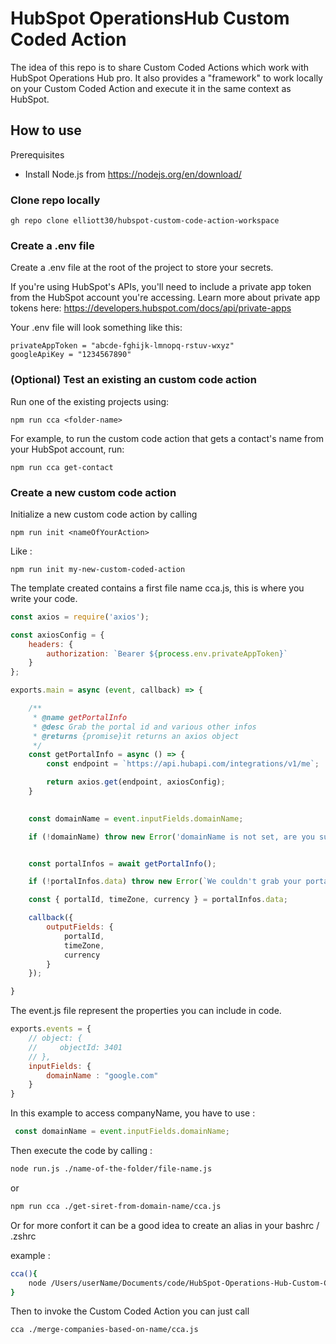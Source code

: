 # HubSpot OperationsHub Custom Coded Action


The idea of this repo is to share Custom Coded Actions which work with HubSpot Operations Hub pro. 
It also provides a "framework" to work locally on your Custom Coded Action and execute it in the same context as HubSpot. 



## How to use

Prerequisites
- Install Node.js from https://nodejs.org/en/download/

### Clone repo locally
```
gh repo clone elliott30/hubspot-custom-code-action-workspace
```
### Create a .env file

Create a .env file at the root of the project to store your secrets.

If you're using HubSpot's APIs, you'll need to include a private app token from the HubSpot account you're accessing. Learn more about private app tokens here: https://developers.hubspot.com/docs/api/private-apps

Your .env file will look something like this:
```
privateAppToken = "abcde-fghijk-lmnopq-rstuv-wxyz"
googleApiKey = "1234567890"
```

### (Optional) Test an existing an custom code action

Run one of the existing projects using:

```
npm run cca <folder-name>
```
For example, to run the custom code action that gets a contact's name from your HubSpot account, run:
```
npm run cca get-contact
```


### Create a new custom code action 


Initialize a new custom code action by calling 

```
npm run init <nameOfYourAction>
```

Like :

```
npm run init my-new-custom-coded-action
```

The template created contains a first file name cca.js, this is where you write your code. 



```JavaScript 
const axios = require('axios');

const axiosConfig = {
    headers: {
        authorization: `Bearer ${process.env.privateAppToken}`
    }
};

exports.main = async (event, callback) => {

    /**
     * @name getPortalInfo
     * @desc Grab the portal id and various other infos
     * @returns {promise}it returns an axios object
     */
    const getPortalInfo = async () => {
        const endpoint = `https://api.hubapi.com/integrations/v1/me`;

        return axios.get(endpoint, axiosConfig);
    }

    
    const domainName = event.inputFields.domainName;

    if (!domainName) throw new Error('domainName is not set, are you sure you put domainName in the "properties to include in code" ? ');


    const portalInfos = await getPortalInfo();

    if (!portalInfos.data) throw new Error(`We couldn't grab your portal infos`);

    const { portalId, timeZone, currency } = portalInfos.data;

    callback({
        outputFields: {
            portalId,
            timeZone,
            currency
        }
    });

}
```

The event.js file represent the properties you can include in code. 


```JavaScript
exports.events = {
    // object: {
    //     objectId: 3401
    // },
    inputFields: {
        domainName : "google.com"
    }
}
```

In this example to access companyName, you have to use : 

```JavaScript
 const domainName = event.inputFields.domainName;
```

Then execute the code by calling : 

```bash
node run.js ./name-of-the-folder/file-name.js 
```

or 

```bash
npm run cca ./get-siret-from-domain-name/cca.js
```



Or for more confort it can be a good idea to create an alias in your bashrc / .zshrc

example : 
```bash 
cca(){
    node /Users/userName/Documents/code/HubSpot-Operations-Hub-Custom-Coded-Action/run.js $1;   
}
```

Then to invoke the  Custom Coded Action you can just call 

```bash
cca ./merge-companies-based-on-name/cca.js
```



